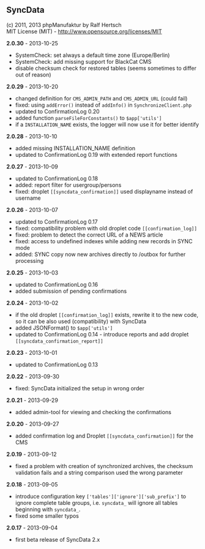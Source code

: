 ## SyncData ##

(c) 2011, 2013 phpManufaktur by Ralf Hertsch<br/>
MIT License (MIT) - <http://www.opensource.org/licenses/MIT>

**2.0.30** - 2013-10-25

* SystemCheck: set always a default time zone (Europe/Berlin)
* SystemCheck: add missing support for BlackCat CMS
* disable checksum check for restored tables (seems sometimes to differ out of reason) 

**2.0.29** - 2013-10-20

* changed definition for `CMS_ADMIN_PATH` and `CMS_ADMIN_URL` (could fail)
* fixed: using `addError()` instead of `addInfo()` in `SynchronizeClient.php`
* updated to ConfirmationLog 0.20
* added function `parseFileForConstants()` to `$app['utils']`
* if a `INSTALLATION_NAME` exists, the logger will now use it for better identify

**2.0.28** - 2013-10-10

* added missing INSTALLATION_NAME definition
* updated to ConfirmationLog 0.19 with extended report functions

**2.0.27** - 2013-10-09

* updated to ConfirmationLog 0.18
* added: report filter for usergroup/persons
* fixed: droplet `[[syncdata_confirmation]]` used displayname instead of username 

**2.0.26** - 2013-10-07

* updated to ConfirmationLog 0.17
* fixed: compatibility problem with old droplet code `[[confirmation_log]]`
* fixed: problem to detect the correct URL of a NEWS article
* fixed: access to undefined indexes while adding new records in SYNC mode
* added: SYNC copy now new archives directly to /outbox for further processing

**2.0.25** - 2013-10-03

* updated to ConfirmationLog 0.16
* added submission of pending confirmations

**2.0.24** - 2013-10-02

* if the old droplet `[[confirmation_log]]` exists, rewrite it to the new code, so it can be also used (compatibility) with SyncData
* added JSONFormat() to `$app['utils']`
* updated to ConfirmationLog 0.14 - introduce reports and add droplet `[[syncdata_confirmation_report]]`

**2.0.23** - 2013-10-01

* updated to ConfirmationLog 0.13

**2.0.22** - 2013-09-30

* fixed: SyncData initialized the setup in wrong order

**2.0.21** - 2013-09-29

* added admin-tool for viewing and checking the confirmations

**2.0.20** - 2013-09-27

* added confirmation log and Droplet `[[syncdata_confirmation]]` for the CMS

**2.0.19** - 2013-09-12

* fixed a problem with creation of synchronized archives, the checksum validation fails and a string comparison used the wrong parameter

**2.0.18** - 2013-09-05

* introduce configuration key `['tables']['ignore']['sub_prefix']` to ignore complete table groups, i.e. `syncdata_` will ignore all tables beginning with `syncdata_`.
* fixed some smaller typos

**2.0.17** - 2013-09-04

* first beta release of SyncData 2.x
